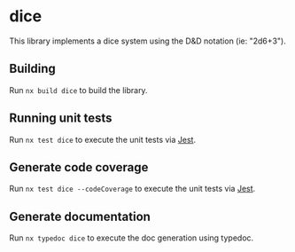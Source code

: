 # dice

This library implements a dice system using the D&D notation (ie: "2d6+3").

## Building

Run `nx build dice` to build the library.

## Running unit tests

Run `nx test dice` to execute the unit tests via [Jest](https://jestjs.io).

## Generate code coverage

Run `nx test dice --codeCoverage` to execute the unit tests via [Jest](https://jestjs.io).

## Generate documentation

Run `nx typedoc dice` to execute the doc generation using typedoc.
